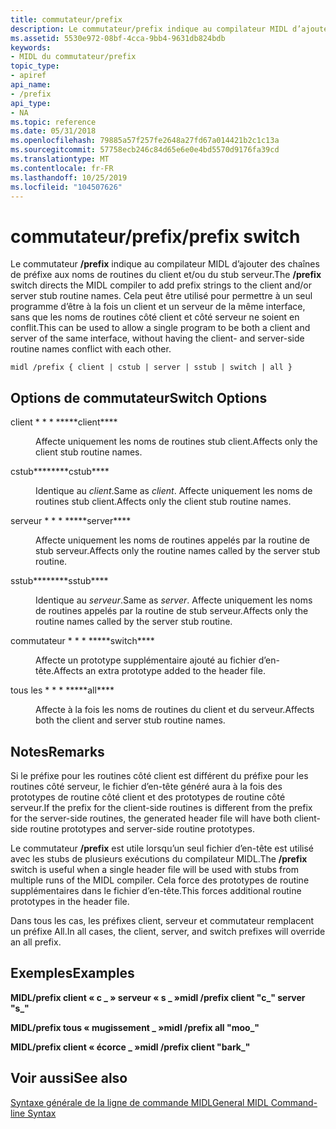 ```yaml
---
title: commutateur/prefix
description: Le commutateur/prefix indique au compilateur MIDL d’ajouter des chaînes de préfixe aux noms de routines du client et/ou du stub serveur.
ms.assetid: 5530e972-08bf-4cca-9bb4-9631db824bdb
keywords:
- MIDL du commutateur/prefix
topic_type:
- apiref
api_name:
- /prefix
api_type:
- NA
ms.topic: reference
ms.date: 05/31/2018
ms.openlocfilehash: 79885a57f257fe2648a27fd67a014421b2c1c13a
ms.sourcegitcommit: 57758ecb246c84d65e6e0e4bd5570d9176fa39cd
ms.translationtype: MT
ms.contentlocale: fr-FR
ms.lasthandoff: 10/25/2019
ms.locfileid: "104507626"
---
```

# <a name="prefix-switch"></a><span data-ttu-id="5bc94-104">commutateur/prefix</span><span class="sxs-lookup"><span data-stu-id="5bc94-104">/prefix switch</span></span>

<span data-ttu-id="5bc94-105">Le commutateur **/prefix** indique au compilateur MIDL d’ajouter des chaînes de préfixe aux noms de routines du client et/ou du stub serveur.</span><span class="sxs-lookup"><span data-stu-id="5bc94-105">The **/prefix** switch directs the MIDL compiler to add prefix strings to the client and/or server stub routine names.</span></span> <span data-ttu-id="5bc94-106">Cela peut être utilisé pour permettre à un seul programme d’être à la fois un client et un serveur de la même interface, sans que les noms de routines côté client et côté serveur ne soient en conflit.</span><span class="sxs-lookup"><span data-stu-id="5bc94-106">This can be used to allow a single program to be both a client and server of the same interface, without having the client- and server-side routine names conflict with each other.</span></span>

``` syntax
midl /prefix { client | cstub | server | sstub | switch | all }
```

## <a name="switch-options"></a><span data-ttu-id="5bc94-107">Options de commutateur</span><span class="sxs-lookup"><span data-stu-id="5bc94-107">Switch Options</span></span>

<dl> <dt>

 
</dt> <dd>

<dt>

<span id="client"></span><span id="CLIENT"></span>

<span data-ttu-id="5bc94-108"><span id="client"></span><span id="CLIENT"></span>client \* \* \* \*</span><span class="sxs-lookup"><span data-stu-id="5bc94-108"><span id="client"></span><span id="CLIENT"></span>\*\*\*\*client\*\*\*\*</span></span>


</dt> <dd>

<span data-ttu-id="5bc94-109">Affecte uniquement les noms de routines stub client.</span><span class="sxs-lookup"><span data-stu-id="5bc94-109">Affects only the client stub routine names.</span></span>

</dd> <dt>

<span id="cstub"></span><span id="CSTUB"></span>

<span data-ttu-id="5bc94-110"><span id="cstub"></span><span id="CSTUB"></span>cstub\*\*\*\*</span><span class="sxs-lookup"><span data-stu-id="5bc94-110"><span id="cstub"></span><span id="CSTUB"></span>\*\*\*\*cstub\*\*\*\*</span></span>


</dt> <dd>

<span data-ttu-id="5bc94-111">Identique au *client*.</span><span class="sxs-lookup"><span data-stu-id="5bc94-111">Same as *client*.</span></span> <span data-ttu-id="5bc94-112">Affecte uniquement les noms de routines stub client.</span><span class="sxs-lookup"><span data-stu-id="5bc94-112">Affects only the client stub routine names.</span></span>

</dd> <dt>

<span id="server"></span><span id="SERVER"></span>

<span data-ttu-id="5bc94-113"><span id="server"></span><span id="SERVER"></span>serveur \* \* \* \*</span><span class="sxs-lookup"><span data-stu-id="5bc94-113"><span id="server"></span><span id="SERVER"></span>\*\*\*\*server\*\*\*\*</span></span>


</dt> <dd>

<span data-ttu-id="5bc94-114">Affecte uniquement les noms de routines appelés par la routine de stub serveur.</span><span class="sxs-lookup"><span data-stu-id="5bc94-114">Affects only the routine names called by the server stub routine.</span></span>

</dd> <dt>

<span id="sstub"></span><span id="SSTUB"></span>

<span data-ttu-id="5bc94-115"><span id="sstub"></span><span id="SSTUB"></span>sstub\*\*\*\*</span><span class="sxs-lookup"><span data-stu-id="5bc94-115"><span id="sstub"></span><span id="SSTUB"></span>\*\*\*\*sstub\*\*\*\*</span></span>


</dt> <dd>

<span data-ttu-id="5bc94-116">Identique au *serveur*.</span><span class="sxs-lookup"><span data-stu-id="5bc94-116">Same as *server*.</span></span> <span data-ttu-id="5bc94-117">Affecte uniquement les noms de routines appelés par la routine de stub serveur.</span><span class="sxs-lookup"><span data-stu-id="5bc94-117">Affects only the routine names called by the server stub routine.</span></span>

</dd> <dt>

<span id="switch"></span><span id="SWITCH"></span>

<span data-ttu-id="5bc94-118"><span id="switch"></span><span id="SWITCH"></span>commutateur \* \* \* \*</span><span class="sxs-lookup"><span data-stu-id="5bc94-118"><span id="switch"></span><span id="SWITCH"></span>\*\*\*\*switch\*\*\*\*</span></span>


</dt> <dd>

<span data-ttu-id="5bc94-119">Affecte un prototype supplémentaire ajouté au fichier d’en-tête.</span><span class="sxs-lookup"><span data-stu-id="5bc94-119">Affects an extra prototype added to the header file.</span></span>

</dd> <dt>

<span id="all"></span><span id="ALL"></span>

<span data-ttu-id="5bc94-120"><span id="all"></span><span id="ALL"></span>tous les \* \* \* \*</span><span class="sxs-lookup"><span data-stu-id="5bc94-120"><span id="all"></span><span id="ALL"></span>\*\*\*\*all\*\*\*\*</span></span>


</dt> <dd>

<span data-ttu-id="5bc94-121">Affecte à la fois les noms de routines du client et du serveur.</span><span class="sxs-lookup"><span data-stu-id="5bc94-121">Affects both the client and server stub routine names.</span></span>

</dd> </dl> </dd> </dl>

## <a name="remarks"></a><span data-ttu-id="5bc94-122">Notes</span><span class="sxs-lookup"><span data-stu-id="5bc94-122">Remarks</span></span>

<span data-ttu-id="5bc94-123">Si le préfixe pour les routines côté client est différent du préfixe pour les routines côté serveur, le fichier d’en-tête généré aura à la fois des prototypes de routine côté client et des prototypes de routine côté serveur.</span><span class="sxs-lookup"><span data-stu-id="5bc94-123">If the prefix for the client-side routines is different from the prefix for the server-side routines, the generated header file will have both client-side routine prototypes and server-side routine prototypes.</span></span>

<span data-ttu-id="5bc94-124">Le commutateur **/prefix** est utile lorsqu’un seul fichier d’en-tête est utilisé avec les stubs de plusieurs exécutions du compilateur MIDL.</span><span class="sxs-lookup"><span data-stu-id="5bc94-124">The **/prefix** switch is useful when a single header file will be used with stubs from multiple runs of the MIDL compiler.</span></span> <span data-ttu-id="5bc94-125">Cela force des prototypes de routine supplémentaires dans le fichier d’en-tête.</span><span class="sxs-lookup"><span data-stu-id="5bc94-125">This forces additional routine prototypes in the header file.</span></span>

<span data-ttu-id="5bc94-126">Dans tous les cas, les préfixes client, serveur et commutateur remplacent un préfixe All.</span><span class="sxs-lookup"><span data-stu-id="5bc94-126">In all cases, the client, server, and switch prefixes will override an all prefix.</span></span>

## <a name="examples"></a><span data-ttu-id="5bc94-127">Exemples</span><span class="sxs-lookup"><span data-stu-id="5bc94-127">Examples</span></span>

<span data-ttu-id="5bc94-128">**MIDL/prefix client « c \_ » serveur « s \_ »**</span><span class="sxs-lookup"><span data-stu-id="5bc94-128">**midl /prefix client "c\_" server "s\_"**</span></span>

<span data-ttu-id="5bc94-129">**MIDL/prefix tous « mugissement \_ »**</span><span class="sxs-lookup"><span data-stu-id="5bc94-129">**midl /prefix all "moo\_"**</span></span>

<span data-ttu-id="5bc94-130">**MIDL/prefix client « écorce \_ »**</span><span class="sxs-lookup"><span data-stu-id="5bc94-130">**midl /prefix client "bark\_"**</span></span>

## <a name="see-also"></a><span data-ttu-id="5bc94-131">Voir aussi</span><span class="sxs-lookup"><span data-stu-id="5bc94-131">See also</span></span>

<dl> <dt>

[<span data-ttu-id="5bc94-132">Syntaxe générale de la ligne de commande MIDL</span><span class="sxs-lookup"><span data-stu-id="5bc94-132">General MIDL Command-line Syntax</span></span>](general-midl-command-line-syntax.md)
</dt> </dl>

 

 




